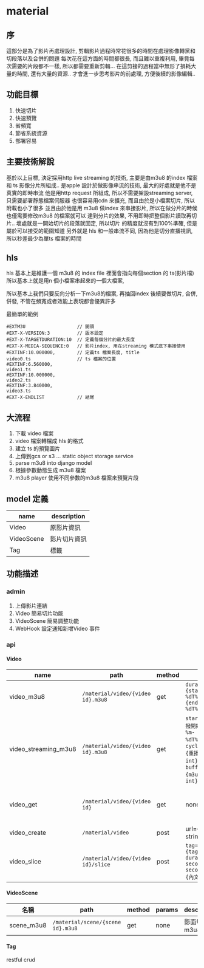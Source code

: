 material 
===

序
---
這部分是為了影片再處理設計, 
剪輯影片過程時常花很多的時間在處理影像轉黨和切段落以及合併的問題
每次花在這方面的時間都很長, 而且難以重複利用, 畢竟每次需要的片段都不一樣, 所以都需要重新剪輯... 
在這剪接的過程當中無形了損耗大量的時間, 還有大量的資源..  才會進一步思考影片的前處理, 方便後續的影像編輯..

功能目標
---
1. 快速切片
2. 快速預覽
3. 省頻寬
4. 節省系統資源 
5. 部署容易

主要技術解說
---
基於以上目標, 決定採用http live streaming 的技術, 
主要是由m3u8 的index 檔案和 ts 影像分片所組成.. 
是apple 設計於做影像串流的技術, 最大的好處就是他不是真實的即時串流
他是用http request 所組成, 所以不需要架設streaming server, 只需要部署靜態檔案伺服器
也很容易用cdn 來擴充, 而且由於是小檔案切片, 所以附載也小了很多
並且由於他是用 m3u8 做index 來串接影片, 所以在做分片的時候也僅需要修改m3u8 的檔案就可以
達到分片的效果, 不用即時把整個影片讀取再切片.. 壞處就是一開始切片的段落就固定, 所以切片
的精度就沒有到100%準確, 但是屬於可以接受的範圍知道
另外就是 hls 和一般串流不同, 因為他是切分直播視訊, 所以秒差最少為單ts 檔案的時間

hls
---

hls 基本上是維護一個 m3u8 的 index file
裡面會指向每個section 的 ts(影片檔) 
所以基本上就是用n 個小檔案串起來的一個大檔案, 

所以基本上我們只要反向分析一下m3u8的檔案, 再抽回index
後續要做切片, 合併, 併發, 不管在頻寬或者效能上表現都會優異許多

最簡單的範例
```
#EXTM3U                   // 開頭
#EXT-X-VERSION:3          // 版本設定
#EXT-X-TARGETDURATION:10  // 定義每個分片的最大長度
#EXT-X-MEDIA-SEQUENCE:0   // 影片index, 用在streaming 模式底下串接使用
#EXTINF:10.000000,        // 定義ts 檔案長度, title
video0.ts                 // ts 檔案的位置
#EXTINF:6.560000,
video1.ts
#EXTINF:10.000000,
video2.ts
#EXTINF:3.840000,
video3.ts
#EXT-X-ENDLIST            // 結尾
```

大流程
---
1. 下載 video 檔案
2. video 檔案轉檔成 hls 的格式
3. 建立 ts 的預覽圖片
4. 上傳到gcs or s3 ... static object storage service
5. parse m3u8 into django model
6. 根據參數動態生成 m3u8 檔案
7. m3u8 player 使用不同參數的m3u8 檔案來預覽片段


model 定義
---
name| description
---|---
Video| 原影片資訊
VideoScene| 影片切片資訊
Tag| 標籤

功能描述
---
### admin
1. 上傳影片連結
2. Video 簡易切片功能
3. VideoScene 簡易調整功能
4. WebHook 設定通知新增Video 事件

### api
#### Video

name| path|method| params| description
---|---|---|---|---
video_m3u8| `/material/video/{video id}.m3u8`| get| `duration={start:%Y-%m-%dT%H:%M:%S}~{end:%Y-%m-%dT%H:%M:%S}`| 動態生成  video m3u8 檔案
video_streaming_m3u8| `/material/video/{video id}.m3u8`| get | `start_time={直撥開始時間:%Y-%m-%dT%H:%M:%S}`, `cycle_seconds={重播週期秒數: int}`, `buffer_seconds={m3u8 緩衝秒數: int}`| 動態模擬video streaming
video_get| `/material/video/{video id}`|get|none| 取得影片m3u8 的資訊, 方便再處理
video_create| `/material/video`| post| url={video_url: string}| 新增影片
video_slice| `/material/video/{video id}/slice`| post| `tag={tag_id:int}, duration={start second~end second}, text={內文string}`| 切片段

#### VideoScene
名稱| path|method| params| description
---|---|---|---|---
scene_m3u8| `/material/scene/{scene id}.m3u8`|get|none| 影面切片m3u8

#### Tag
restful crud
